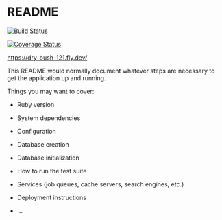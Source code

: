 # README

<a href="https://actions-badge.atrox.dev/nikolairoshchin/TaskManager/goto?ref=develop"><img alt="Build Status" src="https://img.shields.io/endpoint.svg?url=https%3A%2F%2Factions-badge.atrox.dev%2Fnikolairoshchin%2FTaskManager%2Fbadge%3Fref%3Ddevelop&style=flat" /></a>

<a href='https://coveralls.io/github/nikolairoshchin/TaskManager?branch=develop'><img src='https://coveralls.io/repos/github/nikolairoshchin/TaskManager/badge.svg?branch=develop' alt='Coverage Status' /></a>

https://dry-bush-121.fly.dev/

This README would normally document whatever steps are necessary to get the
application up and running.

Things you may want to cover:

* Ruby version

* System dependencies

* Configuration

* Database creation

* Database initialization

* How to run the test suite

* Services (job queues, cache servers, search engines, etc.)

* Deployment instructions

* ...
